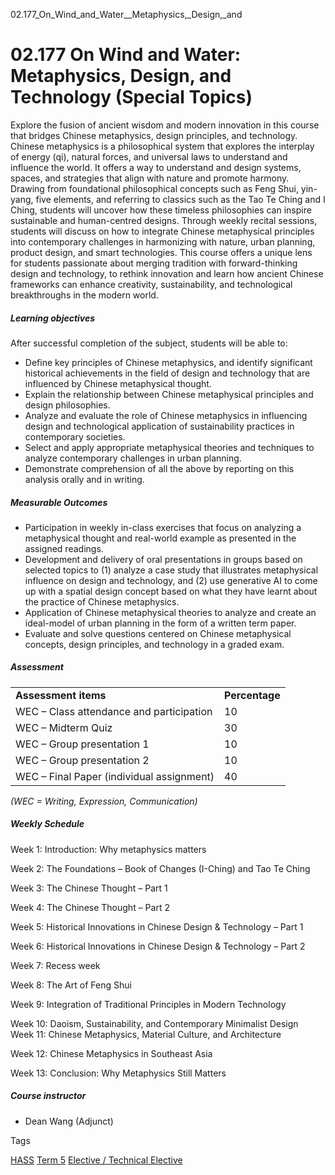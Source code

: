 02.177_On_Wind_and_Water__Metaphysics,_Design,_and



02.177 On Wind and Water: Metaphysics, Design, and Technology (Special Topics)
==============================================================================

Explore the fusion of ancient wisdom and modern innovation in this course that bridges Chinese metaphysics, design principles, and technology. Chinese metaphysics is a philosophical system that explores the interplay of energy (qi), natural forces, and universal laws to understand and influence the world. It offers a way to understand and design systems, spaces, and strategies that align with nature and promote harmony. Drawing from foundational philosophical concepts such as Feng Shui, yin-yang, five elements, and referring to classics such as the Tao Te Ching and I Ching, students will uncover how these timeless philosophies can inspire sustainable and human-centred designs. Through weekly recital sessions, students will discuss on how to integrate Chinese metaphysical principles into contemporary challenges in harmonizing with nature, urban planning, product design, and smart technologies. This course offers a unique lens for students passionate about merging tradition with forward-thinking design and technology, to rethink innovation and learn how ancient Chinese frameworks can enhance creativity, sustainability, and technological breakthroughs in the modern world.

##### **Learning objectives**

After successful completion of the subject, students will be able to:

* Define key principles of Chinese metaphysics, and identify significant historical achievements in the field of design and technology that are influenced by Chinese metaphysical thought.
* Explain the relationship between Chinese metaphysical principles and design philosophies.
* Analyze and evaluate the role of Chinese metaphysics in influencing design and technological application of sustainability practices in contemporary societies.
* Select and apply appropriate metaphysical theories and techniques to analyze contemporary challenges in urban planning.
* Demonstrate comprehension of all the above by reporting on this analysis orally and in writing.

##### **Measurable Outcomes**

* Participation in weekly in-class exercises that focus on analyzing a metaphysical thought and real-world example as presented in the assigned readings.
* Development and delivery of oral presentations in groups based on selected topics to (1) analyze a case study that illustrates metaphysical influence on design and technology, and (2) use generative AI to come up with a spatial design concept based on what they have learnt about the practice of Chinese metaphysics.
* Application of Chinese metaphysical theories to analyze and create an ideal-model of urban planning in the form of a written term paper.
* Evaluate and solve questions centered on Chinese metaphysical concepts, design principles, and technology in a graded exam.

##### **Assessment**

|  |  |
| --- | --- |
| **Assessment items** | **Percentage** |
| WEC – Class attendance and participation | 10 |
| WEC – Midterm Quiz | 30 |
| WEC – Group presentation 1 | 10 |
| WEC – Group presentation 2 | 10 |
| WEC – Final Paper (individual assignment) | 40 |

*(WEC = Writing, Expression, Communication)*

##### **Weekly Schedule**

Week 1: Introduction: Why metaphysics matters

Week 2: The Foundations – Book of Changes (I-Ching) and Tao Te Ching

Week 3: The Chinese Thought – Part 1

Week 4: The Chinese Thought – Part 2

Week 5: Historical Innovations in Chinese Design & Technology – Part 1

Week 6: Historical Innovations in Chinese Design & Technology – Part 2

Week 7: Recess week

Week 8: The Art of Feng Shui

Week 9: Integration of Traditional Principles in Modern Technology

Week 10: Daoism, Sustainability, and Contemporary Minimalist Design  
Week 11: Chinese Metaphysics, Material Culture, and Architecture

Week 12: Chinese Metaphysics in Southeast Asia

Week 13: Conclusion: Why Metaphysics Still Matters

##### **Course instructor**

* Dean Wang (Adjunct)

Tags

[HASS](/education/undergraduate/courses/?pillar-cluster=56)
[Term 5](/education/undergraduate/courses/?course-term=858)
[Elective / Technical Elective](/education/undergraduate/courses/?course-type=853)

